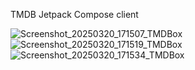 TMDB Jetpack Compose client

![Screenshot_20250320_171507_TMDBox](https://github.com/user-attachments/assets/2b2a8e36-089a-438b-b9f7-533b601e3ec5)
![Screenshot_20250320_171519_TMDBox](https://github.com/user-attachments/assets/14e17202-9172-46e4-9fd3-eff404a25944)
![Screenshot_20250320_171534_TMDBox](https://github.com/user-attachments/assets/f72ebd66-1af0-49d0-827d-d124cfd68bd4)
